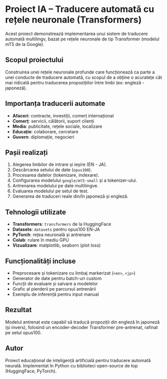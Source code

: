 # Proiect IA – Traducere automată cu rețele neuronale (Transformers)

Acest proiect demonstrează implementarea unui sistem de traducere automată multilingv, bazat pe rețele neuronale de tip Transformer (modelul mT5 de la Google).

## Scopul proiectului

Construirea unei rețele neuronale profunde care funcționează ca parte a unei conducte de traducere automată, cu scopul de a obține o acuratețe cât mai ridicată pentru traducerea propozițiilor între limbi (ex: engleză - japoneză).

## Importanța traducerii automate

- **Afaceri**: contracte, investiții, comerț internațional
- **Comerț**: servicii, călătorii, suport clienți
- **Media**: publicitate, rețele sociale, localizare
- **Educație**: colaborare, cercetare
- **Guvern**: diplomație, negocieri

## Pașii realizați

1. Alegerea limbilor de intrare și ieșire (EN - JA).
2. Descărcarea setului de date (`opus100`).
3. Procesarea datelor (tokenizare, indexare).
4. Configurarea modelului `google/mt5-small` și a tokenizer-ului.
5. Antrenarea modelului pe date multilingve.
6. Evaluarea modelului pe setul de test.
7. Generarea de traduceri reale din/în japoneză și engleză.

## Tehnologii utilizate

- **Transformers**: `transformers` de la HuggingFace
- **Datasets**: `datasets` pentru opus100 EN-JA
- **PyTorch**: rețea neuronală și antrenare
- **Colab**: rulare în mediu GPU
- **Vizualizare**: matplotlib, seaborn (plot loss)

## Funcționalități incluse

- Preprocesare și tokenizare cu limbaj markerizat (`<en>`, `<jp>`)
- Generator de date pentru batch-uri custom
- Funcții de evaluare și salvare a modelelor
- Grafic al pierderii pe parcursul antrenării
- Exemplu de inferență pentru input manual

## Rezultat

Modelul antrenat este capabil să traducă propoziții din engleză în japoneză (și invers), folosind un encoder-decoder Transformer pre-antrenat, rafinat pe setul opus100.

## Autor

Proiect educațional de inteligență artificială pentru traducere automată neurală. Implementat în Python cu biblioteci open-source de top (HuggingFace, PyTorch).
